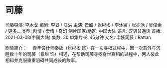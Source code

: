 # 司藤

司藤导演: 李木戈
编剧: 李旻 / 汪洪
主演: 景甜 / 张彬彬 / 李沐宸 / 张亦驰 / 吴俊余 / 更多...
类型: 剧情 / 爱情 / 奇幻
制片国家/地区: 中国大陆
语言: 汉语普通话
首播: 2021-03-08(中国大陆)
集数: 30
单集片长: 45分钟
又名: 半妖司藤 / Rattan

剧情简介：
  　青年设计师秦放（张彬彬 饰）在一次寻根过程中，因一次意外与沉睡数十年的司藤（景甜 饰）相遇，在帮助司藤寻找身世真相的过程中，两人彼此相知并克服重重阻碍共同成长的故事。
